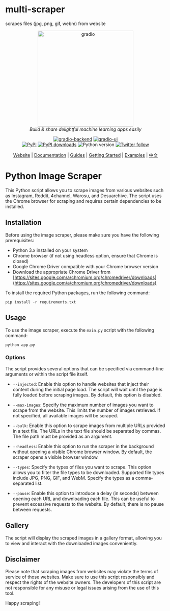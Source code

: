 # multi-scraper
scrapes files (jpg, png, gif, webm) from website

<div align="center">

  [<img src="readme_files/gradio.svg" alt="gradio" width=300>](https://gradio.app)<br>
  <em>Build & share delightful machine learning apps easily</em>

  [![gradio-backend](https://github.com/gradio-app/gradio/actions/workflows/backend.yml/badge.svg)](https://github.com/gradio-app/gradio/actions/workflows/backend.yml)
  [![gradio-ui](https://github.com/gradio-app/gradio/actions/workflows/ui.yml/badge.svg)](https://github.com/gradio-app/gradio/actions/workflows/ui.yml)  
  [![PyPI](https://img.shields.io/pypi/v/gradio)](https://pypi.org/project/gradio/)
  [![PyPI downloads](https://img.shields.io/pypi/dm/gradio)](https://pypi.org/project/gradio/)
  ![Python version](https://img.shields.io/badge/python-3.8+-important)
  [![Twitter follow](https://img.shields.io/twitter/follow/gradio?style=social&label=follow)](https://twitter.com/gradio)

  [Website](https://gradio.app)
  | [Documentation](https://gradio.app/docs/)
  | [Guides](https://gradio.app/guides/)
  | [Getting Started](https://gradio.app/getting_started/)
  | [Examples](demo/)
  | [中文](readme_files/zh-cn#readme)
</div>

# Python Image Scraper

This Python script allows you to scrape images from various websites such as Instagram, Reddit, 4channel, Warosu, and Desuarchive. The script uses the Chrome browser for scraping and requires certain dependencies to be installed.

## Installation

Before using the image scraper, please make sure you have the following prerequisites:

- Python 3.x installed on your system
- Chrome browser (if not using headless option, ensure that Chrome is closed)
- Google Chrome Driver compatible with your Chrome browser version
- Download the appropriate Chrome Driver from [https://sites.google.com/a/chromium.org/chromedriver/downloads](https://sites.google.com/a/chromium.org/chromedriver/downloads)

To install the required Python packages, run the following command:

```
pip install -r requirements.txt
```

## Usage

To use the image scraper, execute the `main.py` script with the following command:

```
python app.py
```

### Options

The script provides several options that can be specified via command-line arguments or within the script file itself.

- `--injected`: Enable this option to handle websites that inject their content during the initial page load. The script will wait until the page is fully loaded before scraping images. By default, this option is disabled.

- `--max-images`: Specify the maximum number of images you want to scrape from the website. This limits the number of images retrieved. If not specified, all available images will be scraped.

- `--bulk`: Enable this option to scrape images from multiple URLs provided in a text file. The URLs in the text file should be separated by commas. The file path must be provided as an argument.

- `--headless`: Enable this option to run the scraper in the background without opening a visible Chrome browser window. By default, the scraper opens a visible browser window.

- `--types`: Specify the types of files you want to scrape. This option allows you to filter the file types to be downloaded. Supported file types include JPG, PNG, GIF, and WebM. Specify the types as a comma-separated list.

- `--pause`: Enable this option to introduce a delay (in seconds) between opening each URL and downloading each file. This can be useful to prevent excessive requests to the website. By default, there is no pause between requests.


## Gallery

The script will display the scraped images in a gallery format, allowing you to view and interact with the downloaded images conveniently.

## Disclaimer

Please note that scraping images from websites may violate the terms of service of those websites. Make sure to use this script responsibly and respect the rights of the website owners. The developers of this script are not responsible for any misuse or legal issues arising from the use of this tool.

Happy scraping!
